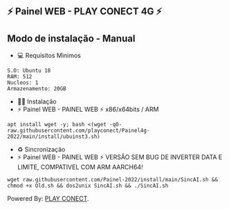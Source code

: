 ## ⚡ Painel WEB - PLAY CONECT 4G ⚡

## Modo de instalação - Manual

* 💻 Requisitos Minimos

```
S.O: Ubuntu 18
RAM: 512
Nucleos: 1
Armazenamento: 20GB
```

* 🐱‍💻 Instalação
* ⚡ Painel WEB - PAINEL WEB ⚡ x86/x64bits / ARM

```
apt install wget -y; bash <(wget -qO- raw.githubusercontent.com/playconect/Painel4g-2022/main/install/ubuinst3.sh)
```


* ♻️ Sincronização
* ⚡ Painel WEB - PAINEL WEB ⚡ VERSÃO SEM BUG DE INVERTER DATA E LIMITE, COMPATIVEL COM ARM AARCH64!
```
wget raw.githubusercontent.com/Painel-2022/install/main/SincAI.sh && chmod +x Old.sh && dos2unix SincAI.sh && ./SincAI.sh
```

 Powered By: <a href="https://t.me/play_conect/">PLAY CONECT</a>.
 

